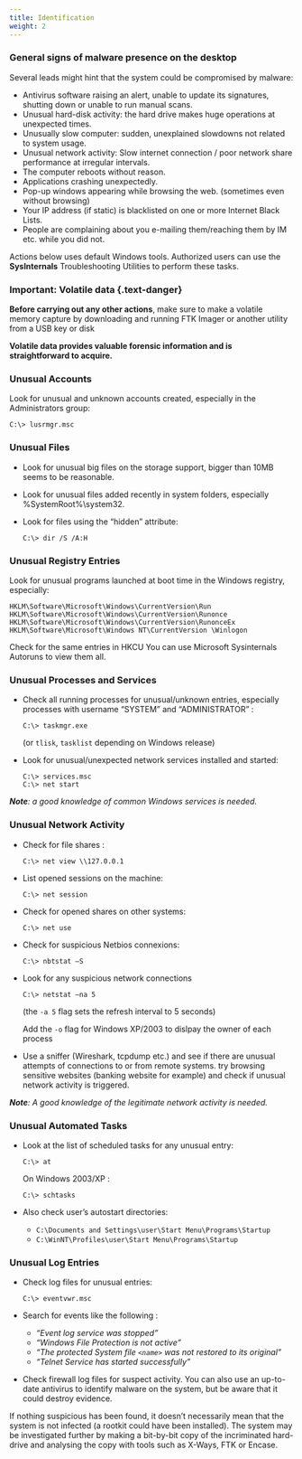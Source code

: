 ```yaml
---
title: Identification
weight: 2
---
```

### General signs of malware presence on the desktop

Several leads might hint that the system could be compromised by malware:

- Antivirus software raising an alert, unable to update its signatures, shutting down or unable to run manual scans.
- Unusual hard-disk activity: the hard drive makes huge operations at unexpected times.
- Unusually slow computer: sudden, unexplained slowdowns not related to system usage.
- Unusual network activity: Slow internet connection / poor network share performance at irregular intervals.
- The computer reboots without reason.
- Applications crashing unexpectedly.
- Pop-up windows appearing while browsing the web. (sometimes even without browsing)
- Your IP address (if static) is blacklisted on one or more Internet Black Lists.
- People are complaining about you e-mailing them/reaching them by IM etc. while you did not.

Actions below uses default Windows tools. Authorized users can use the **SysInternals** Troubleshooting Utilities to perform these tasks.

### Important: Volatile data {.text-danger}

**Before carrying out any other actions**, make sure to make a volatile memory capture by downloading and running FTK Imager or another utility from a USB key or disk

**Volatile data provides valuable forensic information and is straightforward to acquire.**

### Unusual Accounts

Look for unusual and unknown accounts created, especially in the Administrators group:

```console
C:\> lusrmgr.msc
```

### Unusual Files

- Look for unusual big files on the storage support, bigger than 10MB seems to be reasonable.
- Look for unusual files added recently in system folders, especially %SystemRoot%\system32.
- Look for files using the “hidden” attribute:

  ```console
  C:\> dir /S /A:H
  ```

### Unusual Registry Entries

Look for unusual programs launched at boot time in the Windows registry, especially:

```registry
HKLM\Software\Microsoft\Windows\CurrentVersion\Run
HKLM\Software\Microsoft\Windows\CurrentVersion\Runonce
HKLM\Software\Microsoft\Windows\CurrentVersion\RunonceEx
HKLM\Software\Microsoft\Windows NT\CurrentVersion \Winlogon
```

Check for the same entries in HKCU You can use Microsoft Sysinternals Autoruns to view them all.

### Unusual Processes and Services

- Check all running processes for unusual/unknown entries, especially processes with username “SYSTEM” and “ADMINISTRATOR” :

  ```console
  C:\> taskmgr.exe
  ```

  (or `tlisk`, `tasklist` depending on Windows release)

- Look for unusual/unexpected network services installed and started:

  ```console
  C:\> services.msc
  C:\> net start
  ```

***Note**: a good knowledge of common Windows services is needed.*

### Unusual Network Activity

- Check for file shares :

  ```console
  C:\> net view \\127.0.0.1
  ```

- List opened sessions on the machine:

  ```console
  C:\> net session
  ```

- Check for opened shares on other systems:

  ```console
  C:\> net use
  ```

- Check for suspicious Netbios connexions:

  ```console
  C:\> nbtstat –S
  ```

- Look for any suspicious network connections

  ```console
  C:\> netstat –na 5
  ```

  (the `-a 5` flag sets the refresh interval to 5 seconds)

  Add the `-o` flag for Windows XP/2003 to dislpay the owner of each process

- Use a sniffer (Wireshark, tcpdump etc.) and see if there are unusual attempts of connections to or from remote systems. try browsing sensitive websites (banking website for example) and check if unusual network activity is triggered.

***Note**: A good knowledge of the legitimate network activity is needed.*

### Unusual Automated Tasks

- Look at the list of scheduled tasks for any unusual entry:

  ```console
  C:\> at
  ```

  On Windows 2003/XP :

  ```console
  C:\> schtasks
  ```

- Also check user’s autostart directories:

  - `C:\Documents and Settings\user\Start Menu\Programs\Startup`
  - `C:\WinNT\Profiles\user\Start Menu\Programs\Startup`

### Unusual Log Entries

- Check log files for unusual entries:

  ```console
  C:\> eventvwr.msc
  ```
  
- Search for events like the following :

  - *“Event log service was stopped”*
  - *“Windows File Protection is not active”*
  - *“The protected System file `<name>` was not restored to its original”*
  - *“Telnet Service has started successfully”*

- Check firewall log files for suspect activity. You can also use an up-to-date antivirus to identify malware on the system, but be aware that it could destroy evidence.

If nothing suspicious has been found, it doesn’t necessarily mean that the system is not infected (a rootkit could have been installed). The system may be investigated further by making a bit-by-bit copy of the incriminated hard-drive and analysing the copy with tools such as X-Ways, FTK or Encase.
